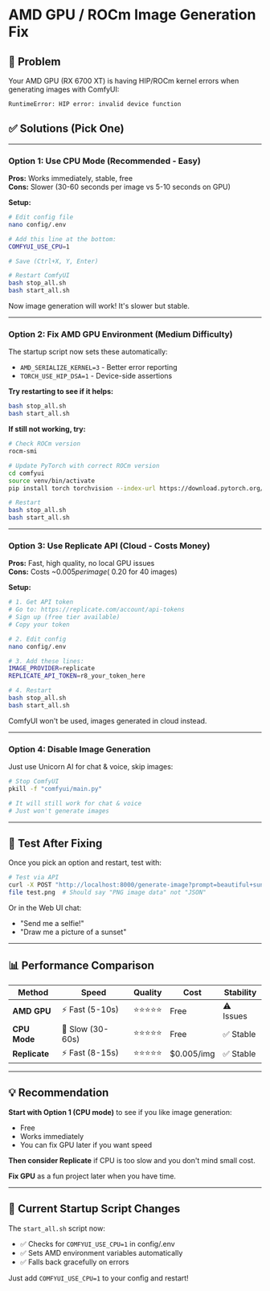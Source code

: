 # AMD GPU / ROCm Image Generation Fix

## 🔧 Problem
Your AMD GPU (RX 6700 XT) is having HIP/ROCm kernel errors when generating images with ComfyUI:
```
RuntimeError: HIP error: invalid device function
```

## ✅ Solutions (Pick One)

---

### **Option 1: Use CPU Mode** (Recommended - Easy)

**Pros:** Works immediately, stable, free  
**Cons:** Slower (30-60 seconds per image vs 5-10 seconds on GPU)

**Setup:**
```bash
# Edit config file
nano config/.env

# Add this line at the bottom:
COMFYUI_USE_CPU=1

# Save (Ctrl+X, Y, Enter)

# Restart ComfyUI
bash stop_all.sh
bash start_all.sh
```

Now image generation will work! It's slower but stable.

---

### **Option 2: Fix AMD GPU Environment** (Medium Difficulty)

The startup script now sets these automatically:
- `AMD_SERIALIZE_KERNEL=3` - Better error reporting
- `TORCH_USE_HIP_DSA=1` - Device-side assertions

**Try restarting to see if it helps:**
```bash
bash stop_all.sh
bash start_all.sh
```

**If still not working, try:**
```bash
# Check ROCm version
rocm-smi

# Update PyTorch with correct ROCm version
cd comfyui
source venv/bin/activate
pip install torch torchvision --index-url https://download.pytorch.org/whl/rocm5.7

# Restart
bash stop_all.sh
bash start_all.sh
```

---

### **Option 3: Use Replicate API** (Cloud - Costs Money)

**Pros:** Fast, high quality, no local GPU issues  
**Cons:** Costs ~$0.005 per image (~$0.20 for 40 images)

**Setup:**
```bash
# 1. Get API token
# Go to: https://replicate.com/account/api-tokens
# Sign up (free tier available)
# Copy your token

# 2. Edit config
nano config/.env

# 3. Add these lines:
IMAGE_PROVIDER=replicate
REPLICATE_API_TOKEN=r8_your_token_here

# 4. Restart
bash stop_all.sh
bash start_all.sh
```

ComfyUI won't be used, images generated in cloud instead.

---

### **Option 4: Disable Image Generation**

Just use Unicorn AI for chat & voice, skip images:

```bash
# Stop ComfyUI
pkill -f "comfyui/main.py"

# It will still work for chat & voice
# Just won't generate images
```

---

## 🧪 Test After Fixing

Once you pick an option and restart, test with:

```bash
# Test via API
curl -X POST "http://localhost:8000/generate-image?prompt=beautiful+sunset&width=512&height=512" -o test.png
file test.png  # Should say "PNG image data" not "JSON"
```

Or in the Web UI chat:
- "Send me a selfie!"
- "Draw me a picture of a sunset"

---

## 📊 Performance Comparison

| Method | Speed | Quality | Cost | Stability |
|--------|-------|---------|------|-----------|
| **AMD GPU** | ⚡ Fast (5-10s) | ⭐⭐⭐⭐⭐ | Free | ⚠️ Issues |
| **CPU Mode** | 🐌 Slow (30-60s) | ⭐⭐⭐⭐⭐ | Free | ✅ Stable |
| **Replicate** | ⚡ Fast (8-15s) | ⭐⭐⭐⭐⭐ | $0.005/img | ✅ Stable |

---

## 💡 Recommendation

**Start with Option 1 (CPU mode)** to see if you like image generation:
- Free
- Works immediately
- You can fix GPU later if you want speed

**Then consider Replicate** if CPU is too slow and you don't mind small cost.

**Fix GPU** as a fun project later when you have time.

---

## 📝 Current Startup Script Changes

The `start_all.sh` script now:
- ✅ Checks for `COMFYUI_USE_CPU=1` in config/.env
- ✅ Sets AMD environment variables automatically
- ✅ Falls back gracefully on errors

Just add `COMFYUI_USE_CPU=1` to your config and restart!
